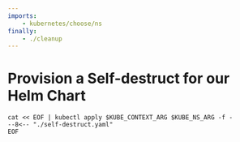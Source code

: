 ```yaml
---
imports:
    - kubernetes/choose/ns
finally:
    - ./cleanup
---
```


# Provision a Self-destruct for our Helm Chart

```shell
cat << EOF | kubectl apply $KUBE_CONTEXT_ARG $KUBE_NS_ARG -f -
--8<-- "./self-destruct.yaml"
EOF
```


